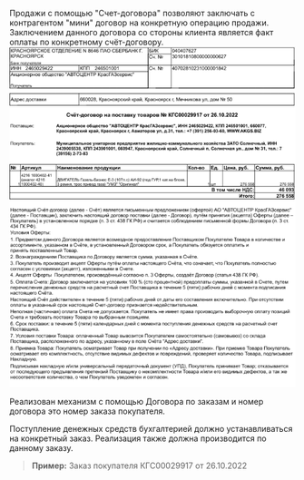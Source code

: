 

Продажи с помощью "Счет-договора" позволяют заключать с контрагентом "мини" договор на конкретную операцию продажи. Заключением данного договора со стороны клиента является факт оплаты по конкретному счёт-договору.
![](notesorg/_attach/Pasted%20image%2020221123104259.png)

Реализован механизм с помощью Договора по заказам и номер договора это номер заказа покупателя.

Поступление денежных средств бухгалтерией должно устанавливаться на конкретный заказ. Реализация также должна производится по данному заказу. 

> **Пример:**
> Заказ покупателя КГС00029917 от 26.10.2022


